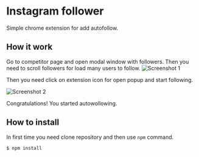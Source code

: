 # Instagram follower
Simple chrome extension for add autofollow.

## How it work

Go to competitor page and open modal window with followers. Then you need to scroll followers for load many users  to follow.
![Screenshot 1](https://i.imgur.com/83AuPTC.png)

Then you need click on extension icon for open popup and start following.

![Screenshot 2](https://i.imgur.com/c12gfiY.png)

Congratulations! You started autowollowing.

## How to install
In first time you need clone repository and then use `npm` command.
```sh
$ npm install
```
